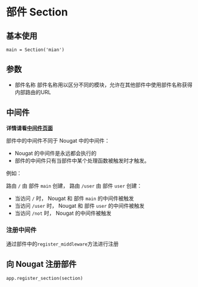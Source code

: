 # 部件 Section

## 基本使用
`main = Section('mian')`

## 参数

- 部件名称
  部件名称用以区分不同的模块，允许在其他部件中使用部件名称获得内部路由的URL


## 中间件

**详情请看[中间件页面](/zh-cn/middleware)**

部件中的中间件不同于 Nougat 中的中间件：
 - Nougat 的中间件是永远都会执行的
 - 部件的中间件只有当部件中某个处理函数被触发时才触发。

例如：

路由 `/` 由 部件 `main` 创建， 路由 `/user` 由 部件 `user` 创建：
 - 当访问 `/` 时， Nougat 和 部件 `main` 的中间件被触发
 - 当访问 `/user` 时， Nougat 和 部件 `user` 的中间件被触发
 - 当访问 `/not` 时， Nougat 的中间件被触发

### 注册中间件
通过部件中的`register_middleware`方法进行注册

## 向 Nougat 注册部件
```python
app.register_section(section)
```
